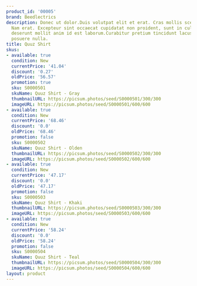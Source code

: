 ```yaml
---
product_id: '00005'
brand: Beedlectrics
description: Donec ut dolor.Duis volutpat elit et erat. Cras mollis scelerisque nunc.
  Nam erat. Excepteur sint occaecat cupidatat non proident, sunt in culpa qui officia
  deserunt mollit anim id est laborum.Curabitur pretium tincidunt lacus. Nulla dignissim
  posuere nulla.
title: Quuz Shirt
skus:
- available: true
  condition: New
  currentPrice: '41.04'
  discount: '0.27'
  oldPrice: '56.57'
  promotion: true
  sku: S0000501
  skuName: Quuz Shirt - Gray
  thumbnailURL: https://picsum.photos/seed/S0000501/300/300
  imageURL: https://picsum.photos/seed/S0000501/600/600
- available: true
  condition: New
  currentPrice: '68.46'
  discount: '0.0'
  oldPrice: '68.46'
  promotion: false
  sku: S0000502
  skuName: Quuz Shirt - Olden
  thumbnailURL: https://picsum.photos/seed/S0000502/300/300
  imageURL: https://picsum.photos/seed/S0000502/600/600
- available: true
  condition: New
  currentPrice: '47.17'
  discount: '0.0'
  oldPrice: '47.17'
  promotion: false
  sku: S0000503
  skuName: Quuz Shirt - Khaki
  thumbnailURL: https://picsum.photos/seed/S0000503/300/300
  imageURL: https://picsum.photos/seed/S0000503/600/600
- available: true
  condition: New
  currentPrice: '58.24'
  discount: '0.0'
  oldPrice: '58.24'
  promotion: false
  sku: S0000504
  skuName: Quuz Shirt - Teal
  thumbnailURL: https://picsum.photos/seed/S0000504/300/300
  imageURL: https://picsum.photos/seed/S0000504/600/600
layout: product
---
```

